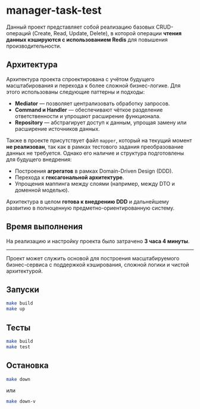 # manager-task-test

Данный проект представляет собой реализацию базовых CRUD-операций (Create, Read, Update, Delete), в которой операции **чтения данных кэшируются с использованием Redis** для повышения производительности.

## Архитектура

Архитектура проекта спроектирована с учётом будущего масштабирования и перехода к более сложной бизнес-логике. Для этого использованы следующие паттерны и подходы:

- **Mediator** — позволяет централизовать обработку запросов.
- **Command и Handler** — обеспечивают чёткое разделение ответственности и упрощают расширение функционала.
- **Repository** — абстрагирует доступ к данным, упрощая замену или расширение источников данных.

Также в проекте присутствует файл `mapper`, который на текущий момент **не реализован**, так как в рамках тестового задания преобразование данных не требуется. Однако его наличие и структура подготовлены для будущего внедрения:

- Построения **агрегатов** в рамках Domain-Driven Design (DDD).
- Перехода к **гексагональной архитектуре**.
- Упрощения маппинга между слоями (например, между DTO и доменной моделью).

Архитектура в целом **готова к внедрению DDD** и дальнейшему развитию в полноценную предметно-ориентированную систему.

## Время выполнения

На реализацию и настройку проекта было затрачено **3 часа 4 минуты**.

---

Проект может служить основой для построения масштабируемого бизнес-сервиса с поддержкой кэширования, сложной логики и чистой архитектурой.


## Запуски
```bash
make build
make up
```

## Тесты
```bash
make build
make test
```

## Остановка
```bash
make down
```
или
```bash
make down-v
```
